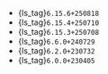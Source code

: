 - {ls_tag}`6.15.6+250818`
- {ls_tag}`6.15.4+250710`
- {ls_tag}`6.15.3+250708`
- {ls_tag}`6.6.0+240729`
- {ls_tag}`6.2.0+230732`
- {ls_tag}`6.0.0+230405`
